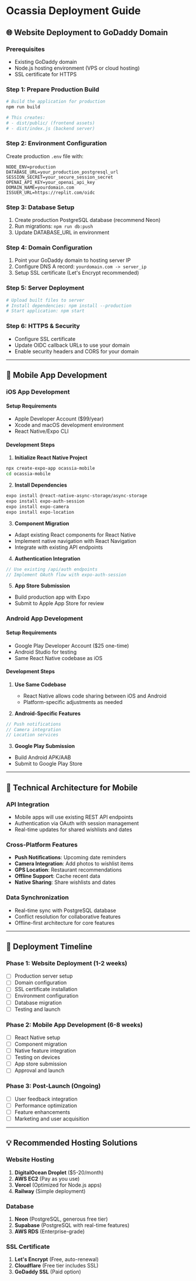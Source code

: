 # Ocassia Deployment Guide

## 🌐 Website Deployment to GoDaddy Domain

### Prerequisites
- Existing GoDaddy domain
- Node.js hosting environment (VPS or cloud hosting)
- SSL certificate for HTTPS

### Step 1: Prepare Production Build
```bash
# Build the application for production
npm run build

# This creates:
# - dist/public/ (frontend assets)
# - dist/index.js (backend server)
```

### Step 2: Environment Configuration
Create production `.env` file with:
```env
NODE_ENV=production
DATABASE_URL=your_production_postgresql_url
SESSION_SECRET=your_secure_session_secret
OPENAI_API_KEY=your_openai_api_key
DOMAIN_NAME=yourdomain.com
ISSUER_URL=https://replit.com/oidc
```

### Step 3: Database Setup
1. Create production PostgreSQL database (recommend Neon)
2. Run migrations: `npm run db:push`
3. Update DATABASE_URL in environment

### Step 4: Domain Configuration
1. Point your GoDaddy domain to hosting server IP
2. Configure DNS A record: `yourdomain.com -> server_ip`
3. Setup SSL certificate (Let's Encrypt recommended)

### Step 5: Server Deployment
```bash
# Upload built files to server
# Install dependencies: npm install --production
# Start application: npm start
```

### Step 6: HTTPS & Security
- Configure SSL certificate
- Update OIDC callback URLs to use your domain
- Enable security headers and CORS for your domain

---

## 📱 Mobile App Development

### iOS App Development

#### Setup Requirements
- Apple Developer Account ($99/year)
- Xcode and macOS development environment
- React Native/Expo CLI

#### Development Steps
1. **Initialize React Native Project**
```bash
npx create-expo-app ocassia-mobile
cd ocassia-mobile
```

2. **Install Dependencies**
```bash
expo install @react-native-async-storage/async-storage
expo install expo-auth-session
expo install expo-camera
expo install expo-location
```

3. **Component Migration**
- Adapt existing React components for React Native
- Implement native navigation with React Navigation
- Integrate with existing API endpoints

4. **Authentication Integration**
```javascript
// Use existing /api/auth endpoints
// Implement OAuth flow with expo-auth-session
```

5. **App Store Submission**
- Build production app with Expo
- Submit to Apple App Store for review

### Android App Development

#### Setup Requirements
- Google Play Developer Account ($25 one-time)
- Android Studio for testing
- Same React Native codebase as iOS

#### Development Steps
1. **Use Same Codebase**
   - React Native allows code sharing between iOS and Android
   - Platform-specific adjustments as needed

2. **Android-Specific Features**
```javascript
// Push notifications
// Camera integration
// Location services
```

3. **Google Play Submission**
- Build Android APK/AAB
- Submit to Google Play Store

---

## 🔧 Technical Architecture for Mobile

### API Integration
- Mobile apps will use existing REST API endpoints
- Authentication via OAuth with session management
- Real-time updates for shared wishlists and dates

### Cross-Platform Features
- **Push Notifications**: Upcoming date reminders
- **Camera Integration**: Add photos to wishlist items
- **GPS Location**: Restaurant recommendations
- **Offline Support**: Cache recent data
- **Native Sharing**: Share wishlists and dates

### Data Synchronization
- Real-time sync with PostgreSQL database
- Conflict resolution for collaborative features
- Offline-first architecture for core features

---

## 🚀 Deployment Timeline

### Phase 1: Website Deployment (1-2 weeks)
- [ ] Production server setup
- [ ] Domain configuration
- [ ] SSL certificate installation
- [ ] Environment configuration
- [ ] Database migration
- [ ] Testing and launch

### Phase 2: Mobile App Development (6-8 weeks)
- [ ] React Native setup
- [ ] Component migration
- [ ] Native feature integration
- [ ] Testing on devices
- [ ] App store submission
- [ ] Approval and launch

### Phase 3: Post-Launch (Ongoing)
- [ ] User feedback integration
- [ ] Performance optimization
- [ ] Feature enhancements
- [ ] Marketing and user acquisition

---

## 💡 Recommended Hosting Solutions

### Website Hosting
1. **DigitalOcean Droplet** ($5-20/month)
2. **AWS EC2** (Pay as you use)
3. **Vercel** (Optimized for Node.js apps)
4. **Railway** (Simple deployment)

### Database
1. **Neon** (PostgreSQL, generous free tier)
2. **Supabase** (PostgreSQL with real-time features)
3. **AWS RDS** (Enterprise-grade)

### SSL Certificate
1. **Let's Encrypt** (Free, auto-renewal)
2. **Cloudflare** (Free tier includes SSL)
3. **GoDaddy SSL** (Paid option)